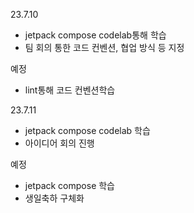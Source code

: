 23.7.10
- jetpack compose codelab통해 학습
- 팀 회의 통한 코드 컨벤션, 협업 방식 등 지정

예정
- lint통해 코드 컨벤션학습

23.7.11
- jetpack compose codelab 학습
- 아이디어 회의 진행

예정
- jetpack compose 학습
- 생일축하 구체화